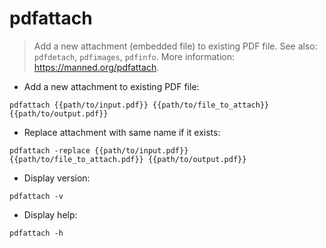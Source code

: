 # pdfattach

> Add a new attachment (embedded file) to existing PDF file.
> See also: `pdfdetach`, `pdfimages`, `pdfinfo`.
> More information: <https://manned.org/pdfattach>.

- Add a new attachment to existing PDF file:

`pdfattach {{path/to/input.pdf}} {{path/to/file_to_attach}} {{path/to/output.pdf}}`

- Replace attachment with same name if it exists:

`pdfattach -replace {{path/to/input.pdf}} {{path/to/file_to_attach.pdf}} {{path/to/output.pdf}}`

- Display version:

`pdfattach -v`

- Display help:

`pdfattach -h`
